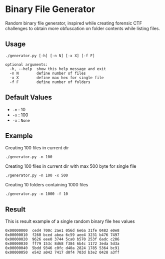 # Binary File Generator

Random binary file generator, inspired while creating forensic CTF challenges to obtain more obfuscation on folder contents while listing files.

## Usage
```
./generator.py [-h] [-n N] [-x X] [-f F]

optional arguments:
  -h, --help  show this help message and exit
  -n N        define number of files
  -x X        define max hex for single file
  -f F        define number of folders
```

## Default Values
* `-n` : 10
* `-x` : 100
* `-x` : `None`

## Example
Creating 100 files in current dir
```
./generator.py -n 100
```

Creating 100 files in current dir with max 500 byte for single file
```
./generator.py -n 100 -x 500
```

Creating 10 folders containing 1000 files
```
./generator.py -n 1000 -f 10
```

## Result
This is result example of a single random binary file hex values

```
0x00000000  ced4 700c 2ae1 056d 6e6a 31fe 0482 e0e8
0x00000010  f260 bced abea 6c59 aee4 3231 b476 7497
0x00000020  9626 eee0 3744 5ca0 b570 253f 6adc c206
0x00000030  ff79 153c 8d68 f384 6b4c 1172 3eda 5d3a
0x00000040  5bdd 9346 c0fc d40a 2824 1785 5364 bc91
0x00000050  e542 a042 7417 d0f4 703d b3e2 0428 a3ff
```